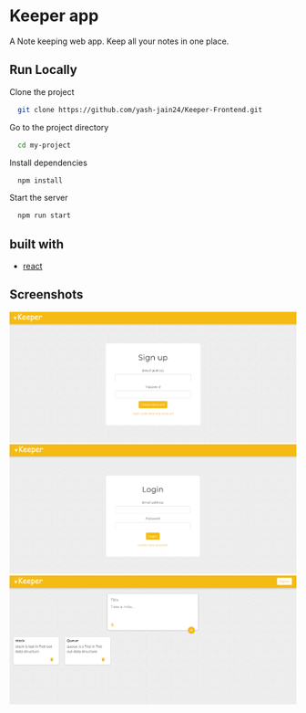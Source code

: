 
# Keeper app

A Note keeping web app.
Keep all your notes in one place.



## Run Locally

Clone the project

```bash
  git clone https://github.com/yash-jain24/Keeper-Frontend.git
```

Go to the project directory

```bash
  cd my-project
```

Install dependencies

```bash
  npm install
```

Start the server

```bash
  npm run start
```


## built with
* [react](https://reactjs.org/)
## Screenshots
<img src = "public/images/Readme/note_app_3.PNG" />
<img src = "public/images/Readme/note_app_2.PNG" />
<img src = "public/images/Readme/note_app_1.PNG" />